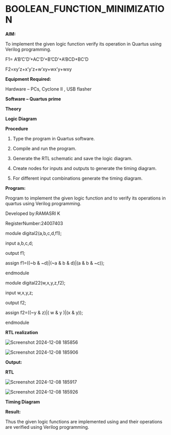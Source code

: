 # BOOLEAN_FUNCTION_MINIMIZATION

**AIM:**

To implement the given logic function verify its operation in Quartus using Verilog programming.

F1= A’B’C’D’+AC’D’+B’CD’+A’BCD+BC’D 

F2=xy’z+x’y’z+w’xy+wx’y+wxy

**Equipment Required:**

Hardware – PCs, Cyclone II , USB flasher

**Software – Quartus prime**

**Theory**

**Logic Diagram**

**Procedure**

1.	Type the program in Quartus software.

2.	Compile and run the program.

3.	Generate the RTL schematic and save the logic diagram.

4.	Create nodes for inputs and outputs to generate the timing diagram.

5.	For different input combinations generate the timing diagram.


**Program:**

 Program to implement the given logic function and to verify its operations in quartus using Verilog programming. 

Developed by:RAMASRI K

RegisterNumber:24007403


module digital2(a,b,c,d,f1);

input a,b,c,d;

output f1;

assign f1=((~b & ~d)|(~a & b & d)|(a & b & ~c));

endmodule

module digital22(w,x,y,z,f2);

input w,x,y,z;

output f2;

assign f2=((~y & z)|( w & y )|(x & y));

endmodule




**RTL realization**

![Screenshot 2024-12-08 185856](https://github.com/user-attachments/assets/92dabbcb-b475-40d8-a73f-53b542570a7a)

![Screenshot 2024-12-08 185906](https://github.com/user-attachments/assets/582b971e-3196-45fd-8629-e6797fcb4e12)


**Output:**

**RTL**

![Screenshot 2024-12-08 185917](https://github.com/user-attachments/assets/a1f362bc-2321-46f9-921e-33ad083f0894)

![Screenshot 2024-12-08 185926](https://github.com/user-attachments/assets/a9afb24c-eb3b-4d74-8c47-8525406c993a)

**Timing Diagram**

**Result:**

Thus the given logic functions are implemented using and their operations are verified using Verilog programming.

